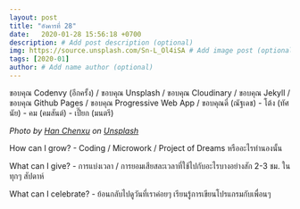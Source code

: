 ```yaml
---
layout: post
title: "อังคารที่ 28"
date:   2020-01-28 15:56:18 +0700
description: # Add post description (optional)
img: https://source.unsplash.com/Sn-L_Ol4iSA # Add image post (optional)
tags: [2020-01]
author: # Add name author (optional)
---
```

ขอบคุณ Codenvy (อีกครั้ง) / ขอบคุณ Unsplash / ขอบคุณ Cloudinary / ขอบคุณ Jekyll / ขอบคุณ Github Pages / ขอบคุณ Progressive Web App / ขอบคุณดี๋ (ณัฐเดช) - โต้ง (ทัศนัย) - คม (คมสันต์) - เปี๊ยก (มนตรี)

*Photo by [Han Chenxu](https://unsplash.com/@hanchenxu) on [Unsplash](https://unsplash.com)*

<i class="fa fa-child" style="color:plum"></i>

How can I grow? - Coding / Microwork / Project of Dreams หรืออะไรทำนองนั้น

What can I give? - การแบ่งเวลา / การยอมเสียสละเวลาที่ใช้ไปกับอะไรบางอย่างสัก 2-3 ชม. ในทุกๆ สัปดาห์

What can I celebrate? - ย้อนกลับไปดูวันที่เราค่อยๆ เรียนรู้การเขียนโปรแกรมกับเพื่อนๆ
